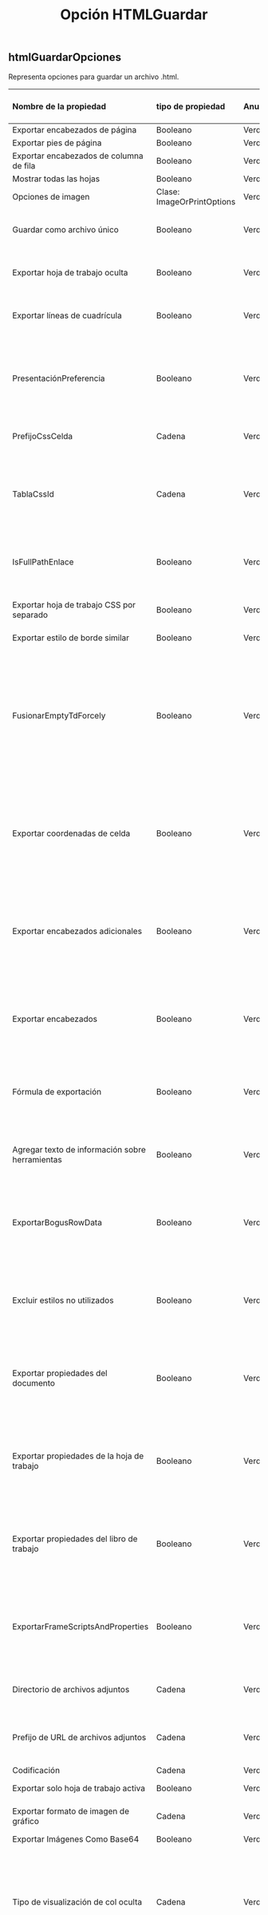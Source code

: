 ﻿---
title: Opción HTMLGuardar
second_title: Aspose.Cells Cloud Documen
type: docs
url: /es/specification/model/htmlsaveoptions/
description: "Aspose.Cells Especificación del modelo de nube: HtmlSaveOptions. Maneje sin esfuerzo Excel y otros documentos de hoja de cálculo con funciones como abrir, generar, editar, dividir, fusionar, comparar y convertir."
kwords: Excel, Office, Hoja de cálculo, Nube REST API, HtmlSaveOptions
weight: 50
---
## **htmlGuardarOpciones**

 Representa opciones para guardar un archivo .html.

| Nombre de la propiedad| tipo de propiedad| Anulable| Solo lectura| Valor por defecto| Descripción|
|:- |:- |:- |:- |:- |:- |
| Exportar encabezados de página| Booleano| Verdadero| FALSO|||
| Exportar pies de página| Booleano| Verdadero| FALSO|||
| Exportar encabezados de columna de fila| Booleano| Verdadero| FALSO|||
| Mostrar todas las hojas| Booleano| Verdadero| FALSO|||
| Opciones de imagen| Clase: ImageOrPrintOptions| Verdadero| FALSO|||
| Guardar como archivo único| Booleano| Verdadero| FALSO|| Indica si se guarda el html como un solo archivo. El valor predeterminado es falso.|
| Exportar hoja de trabajo oculta| Booleano| Verdadero| FALSO|| Indica si se guarda el html como un solo archivo. El valor predeterminado es falso.|
| Exportar líneas de cuadrícula| Booleano| Verdadero| FALSO|| Indicando si se exportan las líneas de la cuadrícula. El valor predeterminado es falso.|
| PresentaciónPreferencia| Booleano| Verdadero| FALSO|| Indica si el archivo html o mht es la preferencia de presentación. El valor predeterminado es falso. Si desea obtener una presentación más hermosa, establezca el valor en verdadero.|
| PrefijoCssCelda| Cadena| Verdadero| FALSO||Obtiene y establece el prefijo del nombre CSS, el valor predeterminado es "".|
| TablaCssId| Cadena| Verdadero| FALSO|| Obtiene y establece el prefijo del nombre de tipo CSS, como tr,col,td, etc., que están contenidos en el elemento de tabla que tiene el atributo TableCssId específico. El valor predeterminado es "".|
| IsFullPathEnlace| Booleano| Verdadero| FALSO|| Indicando si se utiliza el enlace de ruta completa ensheet00x.htm,filelist.xml y tabstrip.htm. El valor predeterminado es falso.|
| Exportar hoja de trabajo CSS por separado| Booleano| Verdadero| FALSO|| Indicando si exportar la hoja de trabajo css por separado. El valor predeterminado es falso.|
| Exportar estilo de borde similar| Booleano| Verdadero| FALSO|||
| FusionarEmptyTdForcely| Booleano| Verdadero| FALSO||Indica si se debe fusionar el elemento TD vacío al exportar el archivo a html. El tamaño del archivo html se reducirá significativamente después de establecer el valor en verdadero. El valor predeterminado es falso. Si desea importar el archivo html para Excel o exportar líneas de cuadrícula perfectas al guardar el archivo en html, mantenga el valor predeterminado.|
| Exportar coordenadas de celda| Booleano| Verdadero| FALSO|| Indica si se exportan las coordenadas de Excel de celdas que no están en blanco al guardar el archivo en HTML. El valor predeterminado es falso. Si desea importar el HTML de salida a Excel, mantenga el valor predeterminado.|
| Exportar encabezados adicionales| Booleano| Verdadero| FALSO|| Indica si se exportan encabezados adicionales cuando la longitud del texto es mayor que la columna de visualización máxima. El valor predeterminado es falso. Si desea importar el archivo html a Excel, mantenga el valor predeterminado.|
| Exportar encabezados| Booleano| Verdadero| FALSO||Indica si se exportan encabezados al guardar el archivo en html. El valor predeterminado es falso. Si desea importar el archivo html a Excel, mantenga el valor predeterminado.|
| Fórmula de exportación| Booleano| Verdadero| FALSO|| Indica si se exporta la fórmula al guardar el archivo en html. El valor por defecto es verdadero. Si desea importar el HTML de salida a Excel, mantenga el valor predeterminado|
| Agregar texto de información sobre herramientas| Booleano| Verdadero| FALSO|| Indica si se agrega texto de información sobre herramientas cuando los datos no se pueden mostrar completamente.|
| ExportarBogusRowData| Booleano| Verdadero| FALSO|| Indicando si se exportan datos falsos de la fila inferior. El valor predeterminado es verdadero. Si desea importar el archivo html o mht a Excel, mantenga el valor predeterminado.|
| Excluir estilos no utilizados| Booleano| Verdadero| FALSO|| Indicando si se excluyen los estilos no utilizados. El valor predeterminado es falso. Si desea importar el archivo html o mht a Excel, mantenga el valor predeterminado.|
| Exportar propiedades del documento| Booleano| Verdadero| FALSO||Indicando si se exportan las propiedades del documento. El valor predeterminado es verdadero. Si desea importar el archivo html o mht a Excel, mantenga el valor predeterminado.|
| Exportar propiedades de la hoja de trabajo| Booleano| Verdadero| FALSO|| Indicando si se exportan las propiedades de la hoja de trabajo. El valor predeterminado es verdadero. Si desea importar el archivo html o mht a Excel, mantenga el valor predeterminado.|
| Exportar propiedades del libro de trabajo| Booleano| Verdadero| FALSO|| Indica si se exportan las propiedades del libro de trabajo. El valor predeterminado es verdadero. Si desea importar el archivo html o mht a Excel, mantenga el valor predeterminado.|
| ExportarFrameScriptsAndProperties| Booleano| Verdadero| FALSO|| Indica si se exportan scripts de marcos y propiedades del documento. El valor predeterminado es verdadero. Si desea importar el archivo html o mht a Excel, mantenga el valor predeterminado.|
| Directorio de archivos adjuntos| Cadena| Verdadero| FALSO|| El directorio en el que se guardarán los archivos adjuntos. Solo para guardar en secuencia html.|
| Prefijo de URL de archivos adjuntos| Cadena| Verdadero| FALSO||Especifique el prefijo de URL de los archivos adjuntos, como la imagen, en el archivo html. Solo para guardar en secuencia html.|
| Codificación| Cadena| Verdadero| FALSO|||
| Exportar solo hoja de trabajo activa| Booleano| Verdadero| FALSO|| Indica si se exporta todo el libro a un archivo html.|
| Exportar formato de imagen de gráfico| Cadena| Verdadero| FALSO|| Obtenga o establezca el formato de la imagen del gráfico antes de exportar|
| Exportar Imágenes Como Base64| Booleano| Verdadero| FALSO|||
| Tipo de visualización de col oculta| Cadena| Verdadero| FALSO|| Columna oculta (el ancho de esta columna es 0) en Excel, antes de guardarla en formato html, si HtmlHiddenColDisplayType es "Eliminar", la columna oculta no se generará, si el valor es "Oculto", la columna se generará. pero estaba oculto, el valor predeterminado es "Oculto"|
| Tipo de visualización de fila oculta| Cadena| Verdadero| FALSO||Fila oculta (la altura de esta fila es 0) en Excel, antes de guardarla en formato html, si HtmlHiddenRowDisplayType es "Eliminar", la fila oculta no se generará, si el valor es "Oculto", la fila se generará. pero estaba oculto, el valor predeterminado es "Oculto"|
| HtmlCrossStringTipo| Cadena| Verdadero| FALSO|| Indica si una cadena entre celdas se mostrará de la misma manera que MS Excel al guardar un archivo Excel en formato html. De forma predeterminada, el valor es Predeterminado, por lo que, para cadenas entre celdas, hay poca diferencia entre los archivos html creados por Aspose.Cells y MS Excel. Pero el rendimiento para crear archivos html grandes, estableciendo el valor en Cruz sería varias veces más rápido que configurándolo en Predeterminado o Fit2Cell.|
| IsExpImageToTempDir| Booleano| Verdadero| FALSO|| Indica si exportar archivos de imagen al directorio temporal. Solo para guardar en secuencia html.|
| Título de la página| Cadena| Verdadero| FALSO||El título de la página html. Solo para guardar en secuencia html.|
| AnalizarHtmlTagInCell| Booleano| Verdadero| FALSO|| Analizar la etiqueta html en la celda, como valor de celda o como etiqueta html, el valor predeterminado es verdadero|
| Guardar formato| Cadena| Verdadero| FALSO|||
| Carpeta de archivos en caché| Cadena| Verdadero| FALSO|||
| Borrar datos| Booleano| Verdadero| FALSO|||
| Crear directorio| Booleano| Verdadero| FALSO|||
| Habilitar compresión HTTP| Booleano| Verdadero| FALSO|||
| Actualizar caché de gráficos| Booleano| Verdadero| FALSO|||
| Ordenar nombres| Booleano| Verdadero| FALSO|||
| Validar áreas fusionadas| Booleano| Verdadero| FALSO|||

**Nombre del padre** : [Guardar Opciones](/specification/model/saveoptions)

